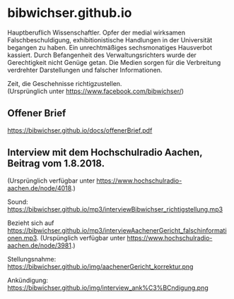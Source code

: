 # bibwichser.github.io

Hauptberuflich Wissenschaftler. Opfer der medial wirksamen Falschbeschuldigung, exhibitionistische Handlungen in der Universität begangen zu haben. Ein unrechtmäßiges sechsmonatiges Hausverbot kassiert. Durch Befangenheit des Verwaltungsrichters wurde der Gerechtigkeit nicht Genüge getan. Die Medien sorgen für die Verbreitung verdrehter Darstellungen und falscher Informationen.

Zeit, die Geschehnisse richtigzustellen.\
(Ursprünglich unter https://www.facebook.com/bibwichser/)

## Offener Brief
https://bibwichser.github.io/docs/offenerBrief.pdf

## Interview mit dem Hochschulradio Aachen, Beitrag vom 1.8.2018.
(Ursprünglich verfügbar unter https://www.hochschulradio-aachen.de/node/4018.)

Sound: https://bibwichser.github.io/mp3/interviewBibwichser_richtigstellung.mp3

Bezieht sich auf https://bibwichser.github.io/mp3/interviewAachenerGericht_falschinformationen.mp3. (Urspünglich verfügbar unter https://www.hochschulradio-aachen.de/node/3981.)

Stellungsnahme: https://bibwichser.github.io/img/aachenerGericht_korrektur.png

Ankündigung: https://bibwichser.github.io/img/interview_ank%C3%BCndigung.png
